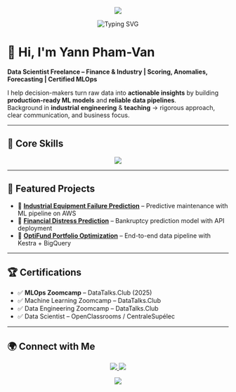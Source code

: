 <!-- Banner -->
<p align="center">
  <img src="https://capsule-render.vercel.app/api?type=waving&color=0:0f2027,50:203a43,100:2c5364&height=180&section=header&text=Yann%20Pham-Van&fontSize=40&fontColor=ffffff&animation=fadeIn&fontAlignY=35"/>
</p>

<!-- Slogan -->
<p align="center">
  <img src="https://readme-typing-svg.demolab.com?font=Fira+Code&pause=1000&color=36D1DC&center=true&vCenter=true&width=700&lines=Turning+Data+into+Business+Impact;Scoring+%7C+Anomalies+%7C+Forecasting;Production-Ready+Machine+Learning;Transformer+les+donn%C3%A9es+en+leviers+d'action;Scoring+%7C+Anomalies+%7C+Pr%C3%A9visions;IA+%26+Data+au+service+de+l'entreprise" alt="Typing SVG" />
</p>

# 👋 Hi, I'm Yann Pham-Van

**Data Scientist Freelance – Finance & Industry | Scoring, Anomalies, Forecasting | Certified MLOps**

I help decision-makers turn raw data into **actionable insights** by building **production-ready ML models** and **reliable data pipelines**.  
Background in **industrial engineering** & **teaching** → rigorous approach, clear communication, and business focus.

---

## 🔧 Core Skills
<p align="center">
  <img src="https://skillicons.dev/icons?i=python,git,docker,gcp,aws,tensorflow,pytorch,kubernetes,postgres" />
</p>

---

## 📌 Featured Projects
- 🌟 **[Industrial Equipment Failure Prediction](https://github.com/YannPhamVan/Industrial-Equipment-Failure-Prediction)** – Predictive maintenance with ML pipeline on AWS  
- 🌟 **[Financial Distress Prediction](https://github.com/YannPhamVan/financial-distress-prediction)** – Bankruptcy prediction model with API deployment  
- 🌟 **[OptiFund Portfolio Optimization](https://github.com/YannPhamVan/OptiFund-Data-Driven-Portfolio-Optimization)** – End-to-end data pipeline with Kestra + BigQuery

---

## 🏆 Certifications
- ✅ **MLOps Zoomcamp** – DataTalks.Club (2025)  
- ✅ Machine Learning Zoomcamp – DataTalks.Club  
- ✅ Data Engineering Zoomcamp – DataTalks.Club  
- ✅ Data Scientist – OpenClassrooms / CentraleSupélec  

---

## 🌍 Connect with Me
<p align="center">
  <a href="https://www.linkedin.com/in/chasseur2valeurs/">
    <img src="https://img.shields.io/badge/LinkedIn-0077B5?style=for-the-badge&logo=linkedin&logoColor=white"/>
  </a>
  <a href="https://github.com/YannPhamVan">
    <img src="https://img.shields.io/badge/GitHub-333?style=for-the-badge&logo=github&logoColor=white"/>
  </a>
</p>

<!-- Footer Wave -->
<p align="center">
  <img src="https://capsule-render.vercel.app/api?type=waving&color=0:2c5364,50:203a43,100:0f2027&height=120&section=footer"/>
</p>